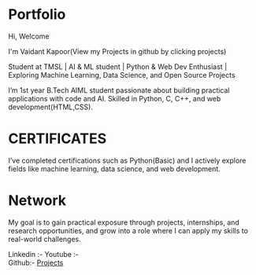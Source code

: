 # Portfolio

<!DOCTYPE html>
<html lang en>
    
<html>

<body >

</div>

</div>
<div class="body1">
<span class="HI">Hi,</span> 
<span class="Welcome">Welcome</span> 
<p>I'm Vaidant Kapoor(View my Projects in github by clicking projects) </p>  
<p >Student at TMSL | AI & ML student | Python & Web Dev Enthusiast | Exploring Machine Learning, Data Science, and Open Source Projects</p>
<P class="INTRO">I’m 1st year B.Tech AIML student passionate about building practical applications with code and AI.
Skilled in Python, C, C++, and web development(HTML,CSS).
</P>
<h1>CERTIFICATES</h1>
<p class="INTRO">I’ve completed certifications such as Python(Basic) and I actively explore fields like machine learning, data science, and web development. 
    </p>
<h1>Network</h1>
    <p class="INTRO">
    My goal is to gain practical exposure through projects, internships, and research opportunities, and grow into a role where I can apply my skills to real-world challenges.
    </p>
        Linkedin :- <a href="www.linkedin.com/invaidant-kapoor-4b51b8371"></a>
        Youtube :- <a href="www.youtube.com/@COCaspirant"></a>
<div class="logo" ><span class="s"></span>
    <span class="I"></span>
<div class="about">
    Github:- <a href="https://github.com/" class="project">
        <span class="project">Projects</span>
    </a>
    </div>

</div>


</body>

</html>
